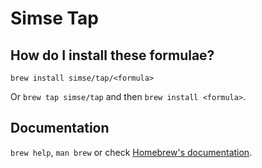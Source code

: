 # Simse Tap

## How do I install these formulae?

`brew install simse/tap/<formula>`

Or `brew tap simse/tap` and then `brew install <formula>`.

## Documentation

`brew help`, `man brew` or check [Homebrew's documentation](https://docs.brew.sh).
